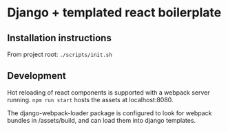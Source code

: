# Django + templated react boilerplate

## Installation instructions
From project root:
`./scripts/init.sh`


## Development
Hot reloading of react components is supported with a webpack server running.
`npm run start` hosts the assets at localhost:8080. 

The django-webpack-loader package is configured to look for webpack bundles
in /assets/build, and can load them into django templates. 
